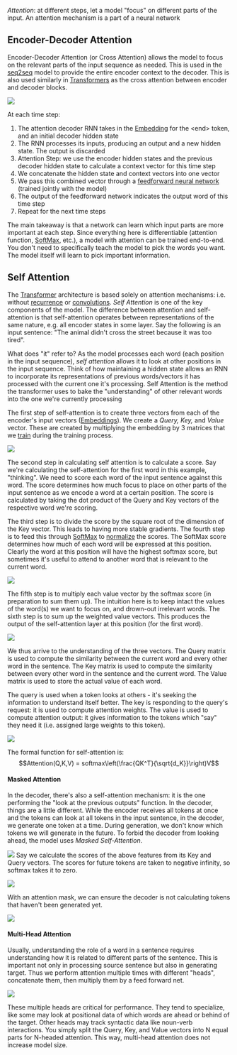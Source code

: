 
*Attention*: at different steps, let a model "focus" on different parts of the input. An attention mechanism is a part of a neural network

## Encoder-Decoder Attention

Encoder-Decoder Attention (or Cross Attention) allows the model to focus on the relevant parts of the input sequence as needed. This is used in the [seq2seq](Recurrent%20Neural%20Net.md) model to provide the entire encoder context to the decoder. This is also used similarly in [Transformers](Transformers.md) as the cross attention between encoder and decoder blocks.

![](../../Attachments/Pasted%20image%2020230308235908.png)

At each time step:
1. The attention decoder RNN takes in the [Embedding](Embeddings.md) for the \<end\> token, and an initial decoder hidden state
2. The RNN processes its inputs, producing an output and a new hidden state. The output is discarded
3. Attention Step: we use the encoder hidden states and the previous decoder hidden state to calculate a context vector for this time step
4. We concatenate the hidden state and context vectors into one vector
5. We pass this combined vector through a [feedforward neural network](Neural%20Networks.md) (trained jointly with the model)
6. The output of the feedforward network indicates the output word of this time step
7. Repeat for the next time steps

The main takeaway is that a network can learn which input parts are more important at each step. Since everything here is differentiable (attention function, [SoftMax](Activation%20Functions.md), etc.), a model with attention can be trained end-to-end. You don't need to specifically teach the model to pick the words you want. The model itself will learn to pick important information.
 
## Self Attention

The [Transformer](Transformers.md) architecture is based solely on attention mechanisms: i.e. without [recurrence](Recurrent%20Neural%20Net.md) or [convolutions](Convolutional%20Neural%20Net.md). *Self Attention* is one of the key components of the model. The difference between attention and self-attention is that self-attention operates between representations of the same nature, e.g. all encoder states in some layer. Say the following is an input sentence: "The animal didn't cross the street because it was too tired".

What does "it" refer to? As the model processes each word (each position in the input sequence), *self attention* allows it to look at other positions in the input sequence. Think of how maintaining a hidden state allows an RNN to incorporate its representations of previous words/vectors it has processed with the current one it's processing. Self Attention is the method the transformer uses to bake the "understanding" of other relevant words into the one we're currently processing

The first step of self-attention is to create three vectors from each of the encoder's input vectors ([Embeddings](Embeddings.md)). We create a *Query, Key,* and *Value* vector. These are created by multiplying the embedding by 3 matrices that we [train](Optimizers.md) during the training process.

![](../../Attachments/Pasted%20image%2020230309001943.png)

The second step in calculating self attention is to calculate a score. Say we're calculating the self-attention for the first word in this example, "thinking". We need to score each word of the input sentence against this word. The score determines how much focus to place on other parts of the input sentence as we encode a word at a certain position. The score is calculated by taking the dot product of the Query and Key vectors of the respective word we're scoring.

The third step is to divide the score by the square root of the dimension of the Key vector. This leads to having more stable gradients. The fourth step is to feed this through [SoftMax](Activation%20Functions.md) to [normalize](../Scaling.md)  the scores. The SoftMax score determines how much of each word will be expressed at this position. Clearly the word at this position will have the highest softmax score, but sometimes it's useful to attend to another word that is relevant to the current word.

![](../../Attachments/Pasted%20image%2020230309002458.png)

The fifth step is to multiply each value vector by the softmax score (in preparation to sum them up). The intuition here is to keep intact the values of the word(s) we want to focus on, and drown-out irrelevant words. The sixth step is to sum up the weighted value vectors. This produces the output of the self-attention layer at this position (for the first word).

![](../../Attachments/Pasted%20image%2020230309002728.png)

We thus arrive to the understanding of the three vectors. The Query matrix is used to compute the similarity between the current word and every other word in the sentence. The Key matrix is used to compute the similarity between every other word in the sentence and the current word. The Value matrix is used to store the actual value of each word.

The query is used when a token looks at others - it's seeking the information to understand itself better. The key is responding to the query's request: it is used to compute attention weights. The value is used to compute attention output: it gives information to the tokens which "say" they need it (i.e. assigned large weights to this token).

![](../../Attachments/Pasted%20image%2020230309002951.png)

The formal function for self-attention is:
$$Attention(Q,K,V) = softmax\left(\frac{QK^T}{\sqrt{d_K}}\right)V$$

#### Masked Attention

In the decoder, there's also a self-attention mechanism: it is the one performing the "look at the previous outputs" function. In the decoder, things are a little different. While the encoder receives all tokens at once and the tokens can look at all tokens in the input sentence, in the decoder, we generate one token at a time. During generation, we don't know which tokens we will generate in the future. To forbid the decoder from looking ahead, the model uses *Masked Self-Attention*. 

![](../../Attachments/Pasted%20image%2020230309003818.png)
Say we calculate the scores of the above features from its Key and Query vectors. The scores for future tokens are taken to negative infinity, so softmax takes it to zero.

![](../../Attachments/Pasted%20image%2020230309003849.png)

With an attention mask, we can ensure the decoder is not calculating tokens that haven't been generated yet.

![](../../Attachments/Pasted%20image%2020230309004659.png)

#### Multi-Head Attention

Usually, understanding the role of a word in a sentence requires understanding how it is related to different parts of the sentence. This is important not only in processing source sentence but also in generating target. Thus we perform attention multiple times with different "heads", concatenate them, then multiply them by a feed forward net.

![](../../Attachments/Pasted%20image%2020230309004345.png)

These multiple heads are critical for performance. They tend to specialize, like some may look at positional data of which words are ahead or behind of the target. Other heads may track syntactic data like noun-verb interactions. You simply split the Query, Key, and Value vectors into N equal parts for N-headed attention. This way, multi-head attention does not increase model size.